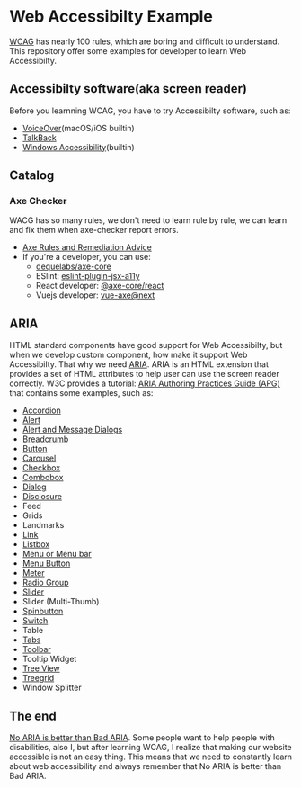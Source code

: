 # Web Accessibilty Example

[WCAG](https://www.w3.org/TR/WCAG21/) has nearly 100 rules, which are boring and difficult to understand. This repository offer some examples for developer to learn Web Accessibilty.

## Accessibilty software(aka screen reader)

Before you learnning WCAG, you have to try Accessibilty software, such as:

- [VoiceOver](https://www.apple.com/accessibility/)(macOS/iOS builtin)
- [TalkBack](https://play.google.com/store/apps/details?id=com.google.android.marvin.talkback&hl=zh&gl=US)
- [Windows Accessibility](https://support.microsoft.com/en-us/accessibility)(builtin)

## Catalog

### Axe Checker

WACG has so many rules, we don't need to learn rule by rule, we can learn and fix them when axe-checker report errors.

- [Axe Rules and Remediation Advice](https://dequeuniversity.com/rules/axe/)
- If you're a developer, you can use:
  - [dequelabs/axe-core](https://github.com/dequelabs/axe-core)
  - ESlint: [eslint-plugin-jsx-a11y](https://www.npmjs.com/package/eslint-plugin-jsx-a11y)
  - React developer: [@axe-core/react](https://www.npmjs.com/package/@axe-core/react)
  - Vuejs developer: [vue-axe@next](https://github.com/vue-a11y/vue-axe-next)

## ARIA

HTML standard components have good support for Web Accessibilty, but when we develop custom component, how make it support Web Accessibilty. That why we need [ARIA](https://www.w3.org/WAI/standards-guidelines/aria/). ARIA is an HTML extension that provides a set of HTML attributes to help user can use the screen reader correctly. W3C provides a tutorial: [ARIA Authoring Practices Guide (APG)](https://www.w3.org/WAI/ARIA/apg/) that contains some examples, such as:

- [Accordion](./aria/accordion/)
- [Alert](./aria/alert/)
- [Alert and Message Dialogs](./aria/alertdialog/)
- [Breadcrumb](./aria/breadcrumb/)
- [Button](./aria/button/)
- [Carousel](./aria/carousel/)
- [Checkbox](./aria//checkbox/)
- [Combobox](./aria/combobox/)
- [Dialog](./aria/dialog/)
- [Disclosure](./aria/disclosure/)
- Feed
- Grids
- Landmarks
- [Link](./aria/link/)
- [Listbox](./aria/listbox/)
- [Menu or Menu bar](./aria/menubar/)
- [Menu Button](./aria/menubutton/)
- [Meter](./aria/meter/)
- [Radio Group](./aria/radio/)
- [Slider](./aria/slider/)
- Slider (Multi-Thumb)
- [Spinbutton](./aria/spinbutton/)
- [Switch](./aria/switch/)
- Table
- [Tabs](./aria/tabs/)
- [Toolbar](./aria/toolbar/)
- Tooltip Widget
- [Tree View](./aria/treeview/)
- [Treegrid](./aria/treegrid/)
- Window Splitter

## The end

[No ARIA is better than Bad ARIA](https://www.w3.org/WAI/ARIA/apg/practices/read-me-first/). Some people want to help people with disabilities, also I, but after learning WCAG, I realize that making our website accessible is not an easy thing. This means that we need to constantly learn about web accessibility and always remember that No ARIA is better than Bad ARIA.
